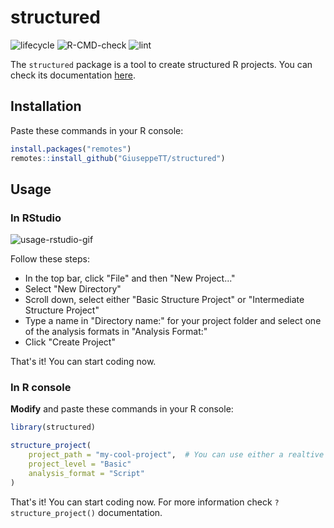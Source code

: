 # structured

<!-- badges: start -->
![lifecycle](https://img.shields.io/badge/lifecycle-experimental-orange.svg)
![R-CMD-check](https://github.com/GiuseppeTT/structured/workflows/R-CMD-check/badge.svg)
![lint](https://github.com/GiuseppeTT/structured/workflows/lint/badge.svg)
<!-- badges: end -->

The `structured` package is a tool to create structured R projects. You can check its documentation [here](https://giuseppett.github.io/structured).

## Installation
Paste these commands in your R console:

```r
install.packages("remotes")
remotes::install_github("GiuseppeTT/structured")
```

## Usage

### In RStudio

![usage-rstudio-gif](https://github.com/GiuseppeTT/structured/tree/main/man/figures/usage-rstudio.gif)

Follow these steps:

- In the top bar, click "File" and then "New Project..."
- Select "New Directory"
- Scroll down, select either "Basic Structure Project" or "Intermediate Structure Project"
- Type a name in "Directory name:" for your project folder and select one of the analysis formats in "Analysis Format:"
- Click "Create Project"

That's it! You can start coding now.

### In R console
**Modify** and paste these commands in your R console:

```r
library(structured)

structure_project(
    project_path = "my-cool-project",  # You can use either a realtive or an absolute path
    project_level = "Basic"
    analysis_format = "Script"
)
```

That's it! You can start coding now. For more information check `?structure_project()` documentation.
